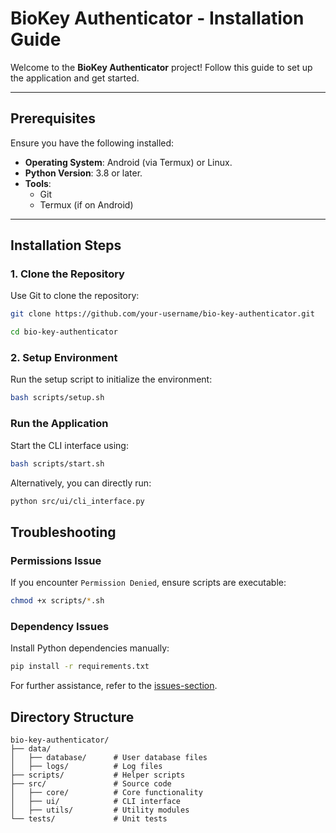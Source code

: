 # BioKey Authenticator - Installation Guide

Welcome to the **BioKey Authenticator** project! Follow this guide to set up the application and get started.

---

## Prerequisites

Ensure you have the following installed:
- **Operating System**: Android (via Termux) or Linux.
- **Python Version**: 3.8 or later.
- **Tools**:
  - Git
  - Termux (if on Android)

---

## Installation Steps

### 1. Clone the Repository
Use Git to clone the repository:
```bash
git clone https://github.com/your-username/bio-key-authenticator.git
```
```bash
cd bio-key-authenticator
```

### 2. Setup Environment
Run the setup script to initialize the environment:
```bash
bash scripts/setup.sh
```

### Run the Application
Start the CLI interface using:
```bash
bash scripts/start.sh
```
Alternatively, you can directly run:
```bash
python src/ui/cli_interface.py
```

## Troubleshooting
### Permissions Issue
If you encounter `Permission Denied`, ensure scripts are executable:
```bash
chmod +x scripts/*.sh
```

### Dependency Issues
Install Python dependencies manually:
```bash
pip install -r requirements.txt
```
For further assistance, refer to the [issues-section](https://github.com/SMTNDev/BioKey-Authenticator/issues).

## Directory Structure
```
bio-key-authenticator/
├── data/
│   ├── database/      # User database files
│   ├── logs/          # Log files
├── scripts/           # Helper scripts
├── src/               # Source code
│   ├── core/          # Core functionality
│   ├── ui/            # CLI interface
│   ├── utils/         # Utility modules
└── tests/             # Unit tests
```
